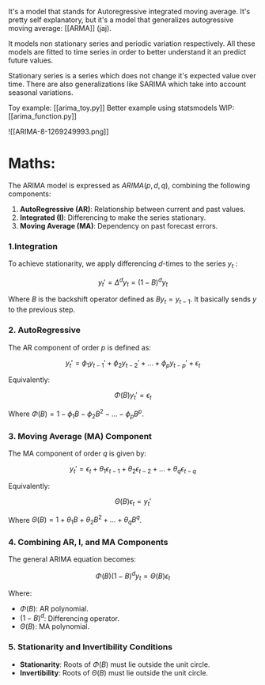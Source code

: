 It's a model that stands for Autoregressive integrated moving average. It's pretty self explanatory, but it's a model that generalizes autogressive moving average: [[ARMA]] (jaj).

It models non stationary series and periodic variation respectively. All these models are fitted to time series in order to better understand it an predict future values. 

Stationary series is a series which does not change it's expected value over time. There are also generalizations like SARIMA which take into account seasonal variations. 

Toy example:
[[arima_toy.py]] 
Better example using statsmodels WIP: 
[[arima_function.py]]

![[ARIMA-8-1269249993.png]]

# Maths:

The ARIMA model is expressed as $ARIMA(p,d,q)$, combining the following components:

1. **AutoRegressive (AR)**: Relationship between current and past values.
2. **Integrated (I)**: Differencing to make the series stationary.
3. **Moving Average (MA)**: Dependency on past forecast errors.
### 1.Integration

To achieve stationarity, we apply differencing $d$-times to the series $y_t$ :

$$
y_t'=\Delta^d y_t=(1-B)^d y_t
$$

Where $B$ is the backshift operator defined as $B y_t=y_{t-1}$. It basically sends $y$ to the previous step. 

### 2. AutoRegressive 

The AR component of order $p$ is defined as:

$$
y_t'=\phi_1 y_{t-1}'+\phi_2 y_{t-2}'+\dots+\phi_p y_{t-p}'+\epsilon_t
$$

Equivalently:

$$
\Phi(B)y_t'=\epsilon_t
$$

Where $\Phi(B)=1-\phi_1 B-\phi_2 B^2-\dots-\phi_p B^p$.

### 3. Moving Average (MA) Component

The MA component of order $q$ is given by:

$$
y_t'=\epsilon_t+\theta_1 \epsilon_{t-1}+\theta_2 \epsilon_{t-2}+\dots+\theta_q \epsilon_{t-q}
$$

Equivalently:

$$
\Theta(B)\epsilon_t=y_t'
$$

Where $\Theta(B)=1+\theta_1 B+\theta_2 B^2+\dots+\theta_q B^q$.

### 4. Combining AR, I, and MA Components

The general ARIMA equation becomes:

$$
\Phi(B)(1-B)^d y_t=\Theta(B)\epsilon_t
$$

Where:
- $\Phi(B)$: AR polynomial.
- $(1-B)^d$: Differencing operator.
- $\Theta(B)$: MA polynomial.

### 5. Stationarity and Invertibility Conditions

- **Stationarity**: Roots of $\Phi(B)$ must lie outside the unit circle.
- **Invertibility**: Roots of $\Theta(B)$ must lie outside the unit circle.